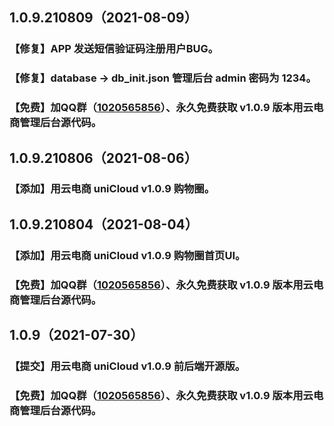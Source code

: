 ## 1.0.9.210809（2021-08-09）
### 【修复】APP 发送短信验证码注册用户BUG。
### 【修复】database -> db_init.json 管理后台 admin 密码为 1234。
### 【免费】加QQ群（[1020565856](https://qm.qq.com/cgi-bin/qm/qr?k=BNUlrZAQXPolwALtcBm_rMabq0bx3_n-&jump_from=usecloud)）、永久免费获取 v1.0.9 版本用云电商管理后台源代码。  

## 1.0.9.210806（2021-08-06）
### 【添加】用云电商 uniCloud v1.0.9 购物圈。  
## 1.0.9.210804（2021-08-04）
### 【添加】用云电商 uniCloud v1.0.9 购物圈首页UI。  
### 【免费】加QQ群（[1020565856](https://qm.qq.com/cgi-bin/qm/qr?k=BNUlrZAQXPolwALtcBm_rMabq0bx3_n-&jump_from=usecloud)）、永久免费获取 v1.0.9 版本用云电商管理后台源代码。  

## 1.0.9（2021-07-30）
### 【提交】用云电商 uniCloud v1.0.9 前后端开源版。  
### 【免费】加QQ群（[1020565856](https://qm.qq.com/cgi-bin/qm/qr?k=BNUlrZAQXPolwALtcBm_rMabq0bx3_n-&jump_from=usecloud)）、永久免费获取 v1.0.9 版本用云电商管理后台源代码。  
